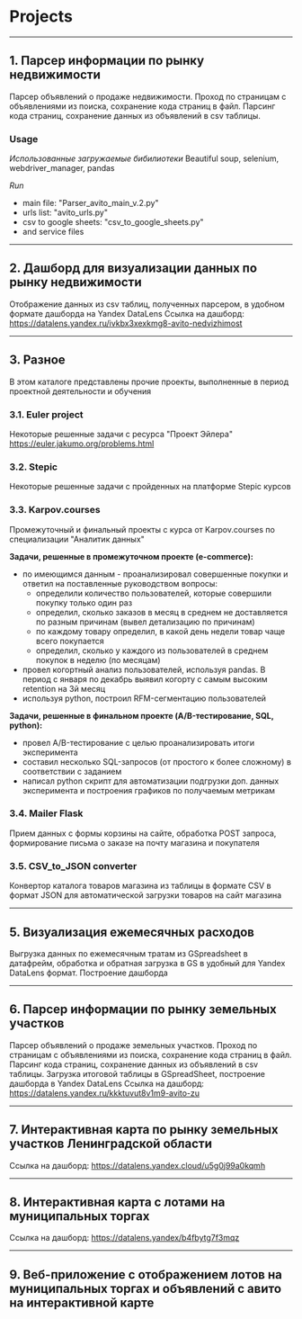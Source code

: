 # Projects
____________________________________________________________________________________________________
## 1. Парсер информации по рынку недвижимости

Парсер объявлений о продаже недвижимости.
Проход по страницам с объявлениями из поиска, сохранение кода страниц в файл.
Парсинг кода страниц, сохранение данных из объявлений в csv таблицы.

### Usage

*Использованные загружаемые бибилиотеки*
Beautiful soup, selenium, webdriver_manager, pandas

*Run*
- main file: "Parser_avito_main_v.2.py"
- urls list: "avito_urls.py"
- csv to google sheets: "csv_to_google_sheets.py"
- and service files

____________________________________________________________________________________________________
## 2. Дашборд для визуализации данных по рынку недвижимости
Отображение данных из csv таблиц, полученных парсером, в удобном формате дашборда на Yandex DataLens
Ссылка на дашборд: https://datalens.yandex.ru/ivkbx3xexkmg8-avito-nedvizhimost

____________________________________________________________________________________________________
## 3. Разное
В этом каталоге представлены прочие проекты, выполненные в период проектной деятельности и обучения

### 3.1. Euler project
Некоторые решенные задачи с ресурса "Проект Эйлера" https://euler.jakumo.org/problems.html

### 3.2. Stepic
Некоторые решенные задачи с пройденных на платформе Stepic курсов

### 3.3. Karpov.courses
Промежуточный и финальный проекты с курса от Karpov.courses по специализации "Аналитик данных"

**Задачи, решенные в промежуточном проекте (e-commerce):**
- по имеющимся данным - проанализировал совершенные покупки и ответил на поставленные руководством вопросы:
  * определили количество пользователей, которые совершили покупку только один раз
  * определил, сколько заказов в месяц в среднем не доставляется по разным причинам (вывел детализацию по причинам)
  * по каждому товару определил, в какой день недели товар чаще всего покупается
  * определил, сколько у каждого из пользователей в среднем покупок в неделю (по месяцам)
- провел когортный анализ пользователей, используя pandas. В период с января по декабрь выявил когорту с самым высоким retention на 3й месяц
- используя python, построил RFM-сегментацию пользователей

**Задачи, решенные в финальном проекте (A/B-тестирование, SQL, python):**
- провел A/B-тестирование с целью проанализировать итоги эксперимента
- составил несколько SQL-запросов (от простого к более сложному) в соответствии с заданием
- написал python скрипт для автоматизации подгрузки доп. данных эксперимента и построения графиков по получаемым метрикам 

### 3.4. Mailer Flask
Прием данных с формы корзины на сайте, обработка POST запроса, формирование письма о заказе на почту магазина и покупателя

### 3.5. CSV_to_JSON converter
Конвертор каталога товаров магазина из таблицы в формате CSV в формат JSON для автоматической загрузки товаров на сайт магазина

___________________________________________________________________________________________________________________________________
## 5. Визуализация ежемесячных расходов
Выгрузка данных по ежемесячным тратам из GSpreadsheet в датафрейм, обработка и обратная загрузка в GS в удобный для Yandex DataLens формат. Построение дашборда

___________________________________________________________________________________________________________________________________
## 6. Парсер информации по рынку земельных участков
Парсер объявлений о продаже земельных участков.
Проход по страницам с объявлениями из поиска, сохранение кода страниц в файл.
Парсинг кода страниц, сохранение данных из объявлений в csv таблицы.
Загрузка итоговой таблицы в GSpreadSheet, построение дашборда в Yandex DataLens
Ссылка на дашборд: https://datalens.yandex.ru/kkktuvut8v1m9-avito-zu

___________________________________________________________________________________________________________________________________
## 7. Интерактивная карта по рынку земельных участков Ленинградской области
Ссылка на дашборд: https://datalens.yandex.cloud/u5g0j99a0kqmh

___________________________________________________________________________________________________________________________________
## 8. Интерактивная карта с лотами на муниципальных торгах
Ссылка на дашборд: https://datalens.yandex/b4fbytg7f3mqz

___________________________________________________________________________________________________________________________________
## 9. Веб-приложение с отображением лотов на муниципальных торгах и объявлений с авито на интерактивной карте
